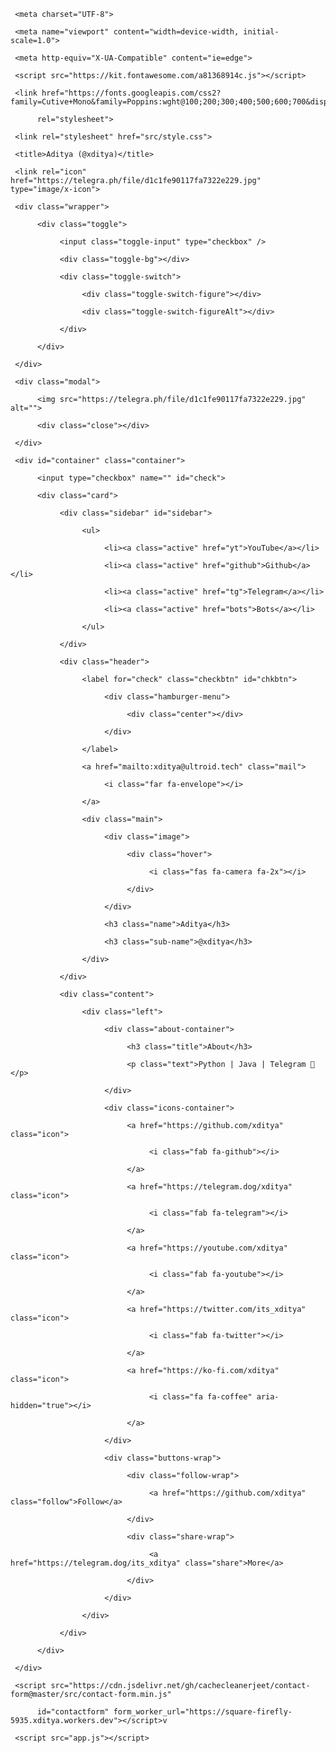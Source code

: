 <!DOCTYPE html>

<html lang="en">

<head>

     <meta charset="UTF-8">

     <meta name="viewport" content="width=device-width, initial-scale=1.0">

     <meta http-equiv="X-UA-Compatible" content="ie=edge">

     <script src="https://kit.fontawesome.com/a81368914c.js"></script>

     <link href="https://fonts.googleapis.com/css2?family=Cutive+Mono&family=Poppins:wght@100;200;300;400;500;600;700&display=swap"

          rel="stylesheet">

     <link rel="stylesheet" href="src/style.css">

     <title>Aditya (@xditya)</title>

     <link rel="icon" href="https://telegra.ph/file/d1c1fe90117fa7322e229.jpg" type="image/x-icon">

</head>

<body id="body" class="dark">

     <div class="wrapper">

          <div class="toggle">

               <input class="toggle-input" type="checkbox" />

               <div class="toggle-bg"></div>

               <div class="toggle-switch">

                    <div class="toggle-switch-figure"></div>

                    <div class="toggle-switch-figureAlt"></div>

               </div>

          </div>

     </div>

     <div class="modal">

          <img src="https://telegra.ph/file/d1c1fe90117fa7322e229.jpg" alt="">

          <div class="close"></div>

     </div>

     <div id="container" class="container">

          <input type="checkbox" name="" id="check">

          <div class="card">

               <div class="sidebar" id="sidebar">

                    <ul>

                         <li><a class="active" href="yt">YouTube</a></li>

                         <li><a class="active" href="github">Github</a></li>

                         <li><a class="active" href="tg">Telegram</a></li>

                         <li><a class="active" href="bots">Bots</a></li>

                    </ul>

               </div>

               <div class="header">

                    <label for="check" class="checkbtn" id="chkbtn">

                         <div class="hamburger-menu">

                              <div class="center"></div>

                         </div>

                    </label>

                    <a href="mailto:xditya@ultroid.tech" class="mail">

                         <i class="far fa-envelope"></i>

                    </a>

                    <div class="main">

                         <div class="image">

                              <div class="hover">

                                   <i class="fas fa-camera fa-2x"></i>

                              </div>

                         </div>

                         <h3 class="name">Aditya</h3>

                         <h3 class="sub-name">@xditya</h3>

                    </div>

               </div>

               <div class="content">

                    <div class="left">

                         <div class="about-container">

                              <h3 class="title">About</h3>

                              <p class="text">Python | Java | Telegram 💖</p>

                         </div>

                         <div class="icons-container">

                              <a href="https://github.com/xditya" class="icon">

                                   <i class="fab fa-github"></i>

                              </a>

                              <a href="https://telegram.dog/xditya" class="icon">

                                   <i class="fab fa-telegram"></i>

                              </a>

                              <a href="https://youtube.com/xditya" class="icon">

                                   <i class="fab fa-youtube"></i>

                              </a>

                              <a href="https://twitter.com/its_xditya" class="icon">

                                   <i class="fab fa-twitter"></i>

                              </a>

                              <a href="https://ko-fi.com/xditya" class="icon">

                                   <i class="fa fa-coffee" aria-hidden="true"></i>

                              </a>

                         </div>

                         <div class="buttons-wrap">

                              <div class="follow-wrap">

                                   <a href="https://github.com/xditya" class="follow">Follow</a>

                              </div>

                              <div class="share-wrap">

                                   <a href="https://telegram.dog/its_xditya" class="share">More</a>

                              </div>

                         </div>

                    </div>

               </div>

          </div>

     </div>

     <script src="https://cdn.jsdelivr.net/gh/cachecleanerjeet/contact-form@master/src/contact-form.min.js"

          id="contactform" form_worker_url="https://square-firefly-5935.xditya.workers.dev"></script>v

     <script src="app.js"></script>

</body>

</html>
